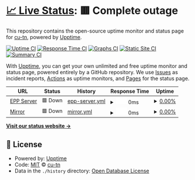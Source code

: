 # [📈 Live Status](https://status.cu.tn): <!--live status--> **🟥 Complete outage**

This repository contains the open-source uptime monitor and status page for [cu-tn](https://status.cu.tn), powered by [Upptime](https://github.com/upptime/upptime).

[![Uptime CI](https://github.com/cu-tn/status/workflows/Uptime%20CI/badge.svg)](https://github.com/cu-tn/status/actions?query=workflow%3A%22Uptime+CI%22)
[![Response Time CI](https://github.com/cu-tn/status/workflows/Response%20Time%20CI/badge.svg)](https://github.com/cu-tn/status/actions?query=workflow%3A%22Response+Time+CI%22)
[![Graphs CI](https://github.com/cu-tn/status/workflows/Graphs%20CI/badge.svg)](https://github.com/cu-tn/status/actions?query=workflow%3A%22Graphs+CI%22)
[![Static Site CI](https://github.com/cu-tn/status/workflows/Static%20Site%20CI/badge.svg)](https://github.com/cu-tn/status/actions?query=workflow%3A%22Static+Site+CI%22)
[![Summary CI](https://github.com/cu-tn/status/workflows/Summary%20CI/badge.svg)](https://github.com/cu-tn/status/actions?query=workflow%3A%22Summary+CI%22)

With [Upptime](https://upptime.js.org), you can get your own unlimited and free uptime monitor and status page, powered entirely by a GitHub repository. We use [Issues](https://github.com/cu-tn/status/issues) as incident reports, [Actions](https://github.com/cu-tn/status/actions) as uptime monitors, and [Pages](https://status.cu.tn) for the status page.

<!--start: status pages-->
<!-- This summary is generated by Upptime (https://github.com/upptime/upptime) -->
<!-- Do not edit this manually, your changes will be overwritten -->
<!-- prettier-ignore -->
| URL | Status | History | Response Time | Uptime |
| --- | ------ | ------- | ------------- | ------ |
| <img alt="" src="https://icons.duckduckgo.com/ip3/epp.cu.tn.ico" height="13"> [EPP Server](https://epp.cu.tn) | 🟥 Down | [epp-server.yml](https://github.com/cu-tn/status/commits/HEAD/history/epp-server.yml) | <details><summary><img alt="Response time graph" src="./graphs/epp-server/response-time-week.png" height="20"> 0ms</summary><br><a href="https://status.cu.tn/history/epp-server"><img alt="Response time 0" src="https://img.shields.io/endpoint?url=https%3A%2F%2Fraw.githubusercontent.com%2Fcu-tn%2Fstatus%2FHEAD%2Fapi%2Fepp-server%2Fresponse-time.json"></a><br><a href="https://status.cu.tn/history/epp-server"><img alt="24-hour response time 0" src="https://img.shields.io/endpoint?url=https%3A%2F%2Fraw.githubusercontent.com%2Fcu-tn%2Fstatus%2FHEAD%2Fapi%2Fepp-server%2Fresponse-time-day.json"></a><br><a href="https://status.cu.tn/history/epp-server"><img alt="7-day response time 0" src="https://img.shields.io/endpoint?url=https%3A%2F%2Fraw.githubusercontent.com%2Fcu-tn%2Fstatus%2FHEAD%2Fapi%2Fepp-server%2Fresponse-time-week.json"></a><br><a href="https://status.cu.tn/history/epp-server"><img alt="30-day response time 0" src="https://img.shields.io/endpoint?url=https%3A%2F%2Fraw.githubusercontent.com%2Fcu-tn%2Fstatus%2FHEAD%2Fapi%2Fepp-server%2Fresponse-time-month.json"></a><br><a href="https://status.cu.tn/history/epp-server"><img alt="1-year response time 0" src="https://img.shields.io/endpoint?url=https%3A%2F%2Fraw.githubusercontent.com%2Fcu-tn%2Fstatus%2FHEAD%2Fapi%2Fepp-server%2Fresponse-time-year.json"></a></details> | <details><summary><a href="https://status.cu.tn/history/epp-server">0.00%</a></summary><a href="https://status.cu.tn/history/epp-server"><img alt="All-time uptime 5.17%" src="https://img.shields.io/endpoint?url=https%3A%2F%2Fraw.githubusercontent.com%2Fcu-tn%2Fstatus%2FHEAD%2Fapi%2Fepp-server%2Fuptime.json"></a><br><a href="https://status.cu.tn/history/epp-server"><img alt="24-hour uptime 0.00%" src="https://img.shields.io/endpoint?url=https%3A%2F%2Fraw.githubusercontent.com%2Fcu-tn%2Fstatus%2FHEAD%2Fapi%2Fepp-server%2Fuptime-day.json"></a><br><a href="https://status.cu.tn/history/epp-server"><img alt="7-day uptime 0.00%" src="https://img.shields.io/endpoint?url=https%3A%2F%2Fraw.githubusercontent.com%2Fcu-tn%2Fstatus%2FHEAD%2Fapi%2Fepp-server%2Fuptime-week.json"></a><br><a href="https://status.cu.tn/history/epp-server"><img alt="30-day uptime 0.00%" src="https://img.shields.io/endpoint?url=https%3A%2F%2Fraw.githubusercontent.com%2Fcu-tn%2Fstatus%2FHEAD%2Fapi%2Fepp-server%2Fuptime-month.json"></a><br><a href="https://status.cu.tn/history/epp-server"><img alt="1-year uptime 0.00%" src="https://img.shields.io/endpoint?url=https%3A%2F%2Fraw.githubusercontent.com%2Fcu-tn%2Fstatus%2FHEAD%2Fapi%2Fepp-server%2Fuptime-year.json"></a></details>
| <img alt="" src="https://icons.duckduckgo.com/ip3/mirror.cu.tn.ico" height="13"> [Mirror](https://mirror.cu.tn) | 🟥 Down | [mirror.yml](https://github.com/cu-tn/status/commits/HEAD/history/mirror.yml) | <details><summary><img alt="Response time graph" src="./graphs/mirror/response-time-week.png" height="20"> 0ms</summary><br><a href="https://status.cu.tn/history/mirror"><img alt="Response time 238" src="https://img.shields.io/endpoint?url=https%3A%2F%2Fraw.githubusercontent.com%2Fcu-tn%2Fstatus%2FHEAD%2Fapi%2Fmirror%2Fresponse-time.json"></a><br><a href="https://status.cu.tn/history/mirror"><img alt="24-hour response time 0" src="https://img.shields.io/endpoint?url=https%3A%2F%2Fraw.githubusercontent.com%2Fcu-tn%2Fstatus%2FHEAD%2Fapi%2Fmirror%2Fresponse-time-day.json"></a><br><a href="https://status.cu.tn/history/mirror"><img alt="7-day response time 0" src="https://img.shields.io/endpoint?url=https%3A%2F%2Fraw.githubusercontent.com%2Fcu-tn%2Fstatus%2FHEAD%2Fapi%2Fmirror%2Fresponse-time-week.json"></a><br><a href="https://status.cu.tn/history/mirror"><img alt="30-day response time 0" src="https://img.shields.io/endpoint?url=https%3A%2F%2Fraw.githubusercontent.com%2Fcu-tn%2Fstatus%2FHEAD%2Fapi%2Fmirror%2Fresponse-time-month.json"></a><br><a href="https://status.cu.tn/history/mirror"><img alt="1-year response time 0" src="https://img.shields.io/endpoint?url=https%3A%2F%2Fraw.githubusercontent.com%2Fcu-tn%2Fstatus%2FHEAD%2Fapi%2Fmirror%2Fresponse-time-year.json"></a></details> | <details><summary><a href="https://status.cu.tn/history/mirror">0.00%</a></summary><a href="https://status.cu.tn/history/mirror"><img alt="All-time uptime 14.40%" src="https://img.shields.io/endpoint?url=https%3A%2F%2Fraw.githubusercontent.com%2Fcu-tn%2Fstatus%2FHEAD%2Fapi%2Fmirror%2Fuptime.json"></a><br><a href="https://status.cu.tn/history/mirror"><img alt="24-hour uptime 0.00%" src="https://img.shields.io/endpoint?url=https%3A%2F%2Fraw.githubusercontent.com%2Fcu-tn%2Fstatus%2FHEAD%2Fapi%2Fmirror%2Fuptime-day.json"></a><br><a href="https://status.cu.tn/history/mirror"><img alt="7-day uptime 0.00%" src="https://img.shields.io/endpoint?url=https%3A%2F%2Fraw.githubusercontent.com%2Fcu-tn%2Fstatus%2FHEAD%2Fapi%2Fmirror%2Fuptime-week.json"></a><br><a href="https://status.cu.tn/history/mirror"><img alt="30-day uptime 0.00%" src="https://img.shields.io/endpoint?url=https%3A%2F%2Fraw.githubusercontent.com%2Fcu-tn%2Fstatus%2FHEAD%2Fapi%2Fmirror%2Fuptime-month.json"></a><br><a href="https://status.cu.tn/history/mirror"><img alt="1-year uptime 0.00%" src="https://img.shields.io/endpoint?url=https%3A%2F%2Fraw.githubusercontent.com%2Fcu-tn%2Fstatus%2FHEAD%2Fapi%2Fmirror%2Fuptime-year.json"></a></details>

<!--end: status pages-->

[**Visit our status website →**](https://status.cu.tn)

## 📄 License

- Powered by: [Upptime](https://github.com/upptime/upptime)
- Code: [MIT](./LICENSE) © [cu-tn](https://status.cu.tn)
- Data in the `./history` directory: [Open Database License](https://opendatacommons.org/licenses/odbl/1-0/)
